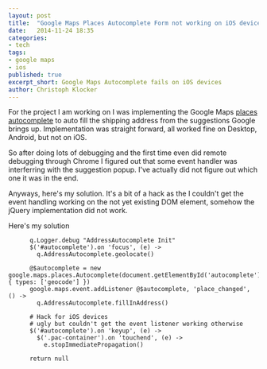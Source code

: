 ```yaml
---
layout: post
title:  "Google Maps Places Autocomplete Form not working on iOS devices"
date:   2014-11-24 18:35
categories:
- tech
tags:
- google maps
- ios
published: true
excerpt_short: Google Maps Autocomplete fails on iOS devices
author: Christoph Klocker
---
```

For the project I am working on I was implementing the Google Maps [places autocomplete](https://developers.google.com/maps/documentation/javascript/examples/places-autocomplete-addressform)
to auto fill the shipping address from the suggestions Google brings up. Implementation was straight forward, all worked fine
on Desktop, Android, but not on iOS. 

So after doing lots of debugging and the first time even did remote debugging through Chrome I figured out that some event handler
was interferring with the suggestion popup. I've actually did not figure out which one it was in the end.


Anyways, here's my solution. It's a bit of a hack as the I couldn't get the event handling working on the not yet existing DOM element, somehow the
jQuery implementation did not work.

Here's my solution

          q.Logger.debug "AddressAutocomplete Init"
          $('#autocomplete').on 'focus', (e) ->
            q.AddressAutocomplete.geolocate()
    
          @$autocomplete = new google.maps.places.Autocomplete(document.getElementById('autocomplete'),{ types: ['geocode'] })
          google.maps.event.addListener @$autocomplete, 'place_changed', () ->
            q.AddressAutocomplete.fillInAddress()
    
          # Hack for iOS devices
          # ugly but couldn't get the event listener working otherwise
          $('#autocomplete').on 'keyup', (e) ->
            $('.pac-container').on 'touchend', (e) ->
              e.stopImmediatePropagation()
    
          return null